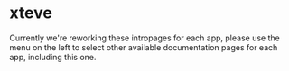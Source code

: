 # xteve

Currently we're reworking these intropages for each app, please use the menu on the left to select other available documentation pages for each app, including this one.
